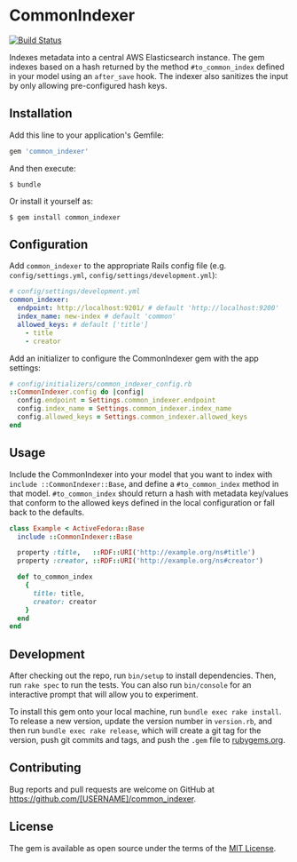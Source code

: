 # CommonIndexer
[![Build Status](https://travis-ci.com/nulib/common-indexer.svg?branch=master)](https://travis-ci.com/nulib/common-indexer)

Indexes metadata into a central AWS Elasticsearch instance. The gem indexes based on a hash returned by the method `#to_common_index` defined in your model using an `after_save` hook. The indexer also sanitizes the input by only allowing pre-configured hash keys.

## Installation

Add this line to your application's Gemfile:

```ruby
gem 'common_indexer'
```

And then execute:

    $ bundle

Or install it yourself as:

    $ gem install common_indexer

## Configuration

Add `common_indexer` to the appropriate Rails config file (e.g. `config/settings.yml`, `config/settings/development.yml`):

```yml
# config/settings/development.yml
common_indexer:
  endpoint: http://localhost:9201/ # default 'http://localhost:9200'
  index_name: new-index # default 'common'
  allowed_keys: # default ['title']
    - title
    - creator
```

Add an initializer to configure the CommonIndexer gem with the app settings:

```ruby
# config/initializers/common_indexer_config.rb
::CommonIndexer.config do |config|
  config.endpoint = Settings.common_indexer.endpoint
  config.index_name = Settings.common_indexer.index_name
  config.allowed_keys = Settings.common_indexer.allowed_keys
end
```

## Usage

Include the CommonIndexer into your model that you want to index with `include ::CommonIndexer::Base`, and define a `#to_common_index` method in that model. `#to_common_index` should return a hash with metadata key/values that conform to the allowed keys defined in the local configuration or fall back to the defaults.

```ruby
class Example < ActiveFedora::Base
  include ::CommonIndexer::Base

  property :title,   ::RDF::URI('http://example.org/ns#title')
  property :creator, ::RDF::URI('http://example.org/ns#creator')

  def to_common_index
    {
      title: title,
      creator: creator
    }
  end
end
```

## Development

After checking out the repo, run `bin/setup` to install dependencies. Then, run `rake spec` to run the tests. You can also run `bin/console` for an interactive prompt that will allow you to experiment.

To install this gem onto your local machine, run `bundle exec rake install`. To release a new version, update the version number in `version.rb`, and then run `bundle exec rake release`, which will create a git tag for the version, push git commits and tags, and push the `.gem` file to [rubygems.org](https://rubygems.org).

## Contributing

Bug reports and pull requests are welcome on GitHub at https://github.com/[USERNAME]/common_indexer.

## License

The gem is available as open source under the terms of the [MIT License](https://opensource.org/licenses/MIT).
